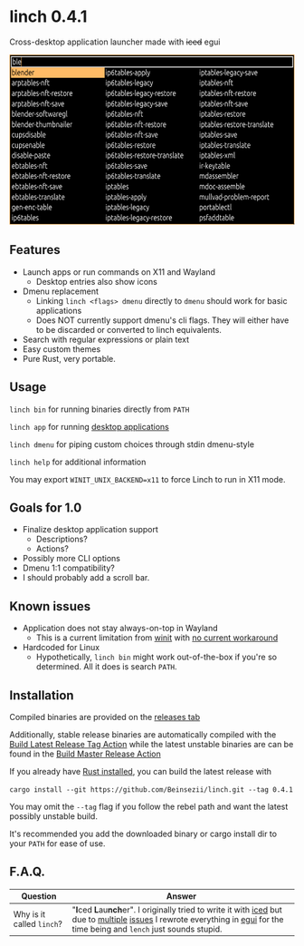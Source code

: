 # linch 0.4.1
Cross-desktop application launcher made with ~~iced~~ egui

<img src="./screenshot.png" height = 300 px />

## Features
  * Launch apps or run commands on X11 and Wayland
    * Desktop entries also show icons
  * Dmenu replacement
    * Linking `linch <flags> dmenu` directly to `dmenu` should work for basic applications
    * Does NOT currently support dmenu's cli flags. They will either have to be discarded or converted to linch equivalents.
  * Search with regular expressions or plain text
  * Easy custom themes
  * Pure Rust, very portable.

## Usage
`linch bin` for running binaries directly from `PATH`

`linch app` for running [desktop applications](https://wiki.archlinux.org/title/Desktop_entries)

`linch dmenu` for piping custom choices through stdin dmenu-style

`linch help` for additional information

You may export `WINIT_UNIX_BACKEND=x11` to force Linch to run in X11 mode.
## Goals for 1.0
  * Finalize desktop application support
    * Descriptions?
    * Actions?
  * Possibly more CLI options
  * Dmenu 1:1 compatibility?
  * I should probably add a scroll bar.

## Known issues
  * Application does not stay always-on-top in Wayland
    * This is a current limitation from [winit](https://github.com/rust-windowing/winit) with [no current workaround](https://github.com/rust-windowing/winit/issues/2435)
  * Hardcoded for Linux
    * Hypothetically, `linch bin` might work out-of-the-box if you're so determined. All it does is search `PATH`.

## Installation
Compiled binaries are provided on the [releases tab](https://github.com/Beinsezii/linch/releases)

Additionally, stable release binaries are automatically compiled with the [Build Latest Release Tag Action](https://github.com/Beinsezii/linch/actions/workflows/build_release_tag.yml)
while the latest unstable binaries are can be found in the [Build Master Release Action](https://github.com/Beinsezii/linch/actions/workflows/build_release_master.yml)


If you already have [Rust installed](https://rustup.rs/), you can build the latest release with

`cargo install --git https://github.com/Beinsezii/linch.git --tag 0.4.1`

You may omit the `--tag` flag if you follow the rebel path and want the latest possibly unstable build.

It's recommended you add the downloaded binary or cargo install dir to your `PATH` for ease of use.

## F.A.Q.
Question|Answer
---|---
Why is it called `linch`?|"**I**ced **L**au**nch**er". I originally tried to write it with [iced](https://github.com/iced-rs/iced) but due to [multiple](https://github.com/iced-rs/iced/issues/34) [issues](https://github.com/iced-rs/iced/issues/1113) I rewrote everything in [egui](https://github.com/emilk/egui) for the time being and `lench` just sounds stupid.
